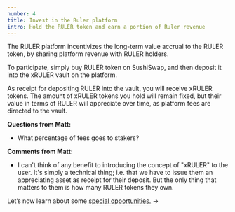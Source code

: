 ```yaml
---
number: 4
title: Invest in the Ruler platform
intro: Hold the RULER token and earn a portion of Ruler revenue
---
```


The RULER platform incentivizes the long-term value accrual to the RULER token, by sharing platform revenue with RULER holders.

To participate, simply buy RULER token on SushiSwap, and then deposit it into the xRULER vault on the platform.

As receipt for depositing RULER into the vault, you will receive xRULER tokens. The amount of xRULER tokens you hold will remain fixed, but their value in terms of RULER will appreciate over time, as platform fees are directed to the vault.

**Questions from Matt:**

- What percentage of fees goes to stakers?

**Comments from Matt:**

- I can't think of any benefit to introducing the concept of "xRULER" to the user. It's simply a technical thing; i.e. that we have to issue them an appreciating asset as receipt for their deposit. But the only thing that matters to them is how many RULER tokens they own.

Let’s now learn about some [special opportunities.](/opportunities/) →

